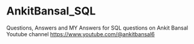 # AnkitBansal_SQL
Questions, Answers and MY Answers for SQL questions on Ankit Bansal Youtube channel
https://www.youtube.com/@ankitbansal6
